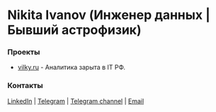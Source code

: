 # Nikita Ivanov (Инженер данных | Бывший астрофизик)

### Проекты
- [vilky.ru](https://vilky.ru) - Аналитика зарыта в IT РФ.

### Контакты
[LinkedIn](https://www.linkedin.com/in/nikita-ivanov-699102298) | [Telegram](https://t.me/Ironjoni) | [Telegram channel](https://t.me/joni_in_web) | [Email](mailto:nikita@example.com)
